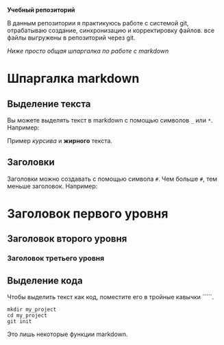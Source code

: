 **Учебный репозиторий**

В данным репозитории я практикуюсь работе с системой git, отрабатываю создание, синхронизацию и корректировку файлов. все файлы выгружены в репозиторий через git.

*Ниже просто общая шпаргалка по работе с markdown*

# Шпаргалка markdown

## Выделение текста

Вы можете выделять текст в markdown с помощью символов `_` или `*`. Например:

Пример _курсива_ и **жирного** текста.

## Заголовки

Заголовки можно создавать с помощью символа `#`. Чем больше `#`, тем меньше заголовок. Например:

# Заголовок первого уровня
## Заголовок второго уровня
### Заголовок третьего уровня

## Выделение кода

Чтобы выделить текст как код, поместите его в тройные кавычки `````. 

```
mkdir my_project
cd my_project
git init
```
Это лишь некоторые функции markdown.